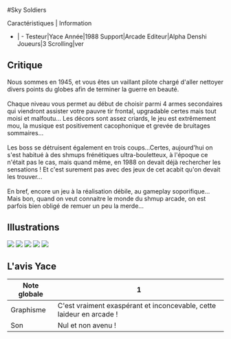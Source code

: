 #Sky Soldiers

Caractéristiques | Information
- | -
Testeur|Yace
Année|1988
Support|Arcade
Editeur|Alpha Denshi
Joueurs|3
Scrolling|ver

## Critique
Nous sommes en 1945, et vous êtes un vaillant pilote chargé d'aller nettoyer divers points du globes afin de terminer la guerre en beauté.<br/><br/>Chaque niveau vous permet au début de choisir parmi 4 armes secondaires qui viendront assister votre pauvre tir frontal, upgradable certes mais tout moisi et malfoutu... Les décors sont assez criards, le jeu est extrêmement mou, la musique est positivement cacophonique et grevée de bruitages sommaires...<br/><br/>Les boss se détruisent également en trois coups...Certes, aujourd'hui on s'est habitué à des shmups frénétiques ultra-bouletteux, à l'époque ce n'était pas le cas, mais quand même, en 1988 on devait déjà rechercher les sensations ! Et c'est surement pas avec des jeux de cet acabit qu'on devait les trouver...<br/><br/>En bref, encore un jeu à la réalisation débile, au gameplay soporifique... Mais bon, quand on veut connaitre le monde du shmup arcade, on est parfois bien obligé de remuer un peu la merde...

## Illustrations
![](http://www.shmup.com/images/thumbs/img_fiche_1_962.png)
![](http://www.shmup.com/images/thumbs/img_fiche_2_962.png)
![](http://www.shmup.com/images/thumbs/)
![](http://www.shmup.com/images/thumbs/)
![](http://www.shmup.com/images/thumbs/)

## L'avis Yace
Note globale|1
-|-
Graphisme|C'est vraiment exaspérant et inconcevable, cette laideur en arcade !
Son|Nul et non avenu !
